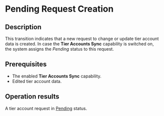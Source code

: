 # Pending Request Creation
## Description
This transition indicates that a new request to change or update tier account data is created. In case the **Tier Accounts Sync** capability is switched on, the system assigns the *Pending* status to this request.
## Prerequisites
* The enabled **Tier Accounts Sync** capability.
* Edited tier account data.
## Operation results
A tier account request in [Pending](s-a-pending.html) status.
